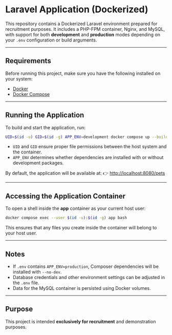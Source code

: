 # Laravel Application (Dockerized)

This repository contains a Dockerized Laravel environment prepared for recruitment purposes.
It includes a PHP-FPM container, Nginx, and MySQL, with support for both **development** and **production** modes depending on your `.env` configuration or build arguments.

---

## Requirements

Before running this project, make sure you have the following installed on your system:

- [Docker](https://docs.docker.com/get-docker/)
- [Docker Compose](https://docs.docker.com/compose/install/)

---

## Running the Application

To build and start the application, run:

```bash
UID=$(id -u) GID=$(id -g) APP_ENV=development docker compose up --build --detach
```

- `UID` and `GID` ensure proper file permissions between the host system and the container.
- `APP_ENV` determines whether dependencies are installed with or without development packages.

By default, the application will be available at:
👉 [http://localhost:8080/pets](http://localhost:8080/pets)

---

## Accessing the Application Container

To open a shell inside the **app** container as your current host user:

```bash
docker compose exec --user $(id -u):$(id -g) app bash
```

This ensures that any files you create inside the container will belong to your host user.

---

## Notes

- If `.env` contains `APP_ENV=production`, Composer dependencies will be installed with `--no-dev`.
- Database credentials and other environment settings can be adjusted in the `.env` file.
- Data for the MySQL container is persisted using Docker volumes.

---

## Purpose

This project is intended **exclusively for recruitment** and demonstration purposes.
